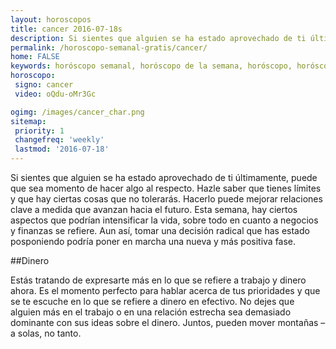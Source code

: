 ```yaml
---
layout: horoscopos
title: cancer 2016-07-18s 
description: Si sientes que alguien se ha estado aprovechado de ti últimamente, puede que sea momento de hacer algo al respecto. Hazle saber que tienes límites y que hay ciertas cosas que no tolerarás. Hacerlo puede mejorar relaciones clave a medida que avanzan hacia el futuro. Esta semana, hay ciertos aspectos que podrían intensificar la vida, sobre todo en cuanto a negocios y finanzas se refiere. Aun así, tomar una decisión radical que has estado posponiendo podría poner en marcha una nueva y más positiva fase.   
permalink: /horoscopo-semanal-gratis/cancer/
home: FALSE
keywords: horóscopo semanal, horóscopo de la semana, horóscopo, horóscopo gratis,horóscopos, horóscopo esperanza gracia, horoscopos cancer la semana, horóscopos gratis, Tarot, Astrologia, Zodíaco, cancer, horoscopo gratis
horoscopo:
 signo: cancer
 video: oQdu-oMr3Gc

ogimg: /images/cancer_char.png
sitemap:
 priority: 1
 changefreq: 'weekly'
 lastmod: '2016-07-18'
---
```



Si sientes que alguien se ha estado aprovechado de ti últimamente, puede que sea momento de hacer algo al respecto. Hazle saber que tienes límites y que hay ciertas cosas que no tolerarás. Hacerlo puede mejorar relaciones clave a medida que avanzan hacia el futuro. Esta semana, hay ciertos aspectos que podrían intensificar la vida, sobre todo en cuanto a negocios y finanzas se refiere. Aun así, tomar una decisión radical que has estado posponiendo podría poner en marcha una nueva y más positiva fase.   

##Dinero

Estás tratando de expresarte más en lo que se refiere a trabajo y dinero ahora. Es el momento perfecto para hablar acerca de tus prioridades y que se te escuche en lo que se refiere a dinero en efectivo. No dejes que alguien más en el trabajo o en una relación estrecha sea demasiado dominante con sus ideas sobre el dinero. Juntos, pueden mover montañas – a solas, no tanto.